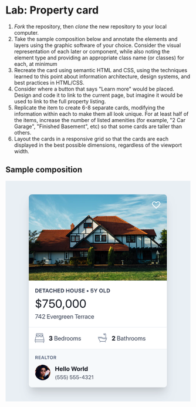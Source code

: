 # Lab: Property card

1. *Fork* the repository, then *clone* the new repository to your local computer.
2. Take the sample composition below and annotate the elements and layers using the graphic software of your choice. Consider the visual representation of each later or component, while also noting the element type and providing an appropriate class name (or classes) for each, at minimum
3. Recreate the card using semantic HTML and CSS, using the techniques learned to this point about information architecture, design systems, and best practices in HTML/CSS.
4. Consider where a button that says "Learn more" would be placed. Design and code it to link to the current page, but imagine it would be used to link to the full property listing.
5. Replicate the item to create 6-8 separate cards, modifying the information within each to make them all look unique. For at least half of the items, increase the number of listed amenities (for example, "2 Car Garage", "Finished Basement", etc) so that some cards are taller than others.
6. Layout the cards in a responsive grid so that the cards are each displayed in the best possible dimensions, regardless of the viewport width.

## Sample composition
![Sample image](./sample.png)
